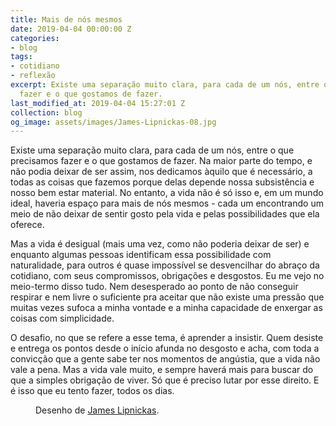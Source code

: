 ```yaml
---
title: Mais de nós mesmos
date: 2019-04-04 00:00:00 Z
categories:
- blog
tags:
- cotidiano
- reflexão
excerpt: Existe uma separação muito clara, para cada de um nós, entre o que precisamos
  fazer e o que gostamos de fazer.
last_modified_at: 2019-04-04 15:27:01 Z
collection: blog
og_image: assets/images/James-Lipnickas-08.jpg
---
```


Existe uma separação muito clara, para cada de um nós, entre o que precisamos fazer e o que gostamos de fazer. Na maior parte do tempo, e não podia deixar de ser assim, nos dedicamos àquilo que é necessário, a todas as coisas que fazemos porque delas depende nossa subsistência e nosso bem estar material. No entanto, a vida não é só isso e, em um mundo ideal, haveria espaço para mais de nós mesmos - cada um encontrando um meio de não deixar de sentir gosto pela vida e pelas possibilidades que ela oferece.

Mas a vida é desigual (mais uma vez, como não poderia deixar de ser) e enquanto algumas pessoas identificam essa possibilidade com naturalidade, para outros é quase impossível se desvencilhar do abraço da cotidiano, com seus compromissos, obrigações e desgostos. Eu me vejo no meio-termo disso tudo. Nem desesperado ao ponto de não conseguir respirar e nem livre o suficiente pra aceitar que não existe uma pressão que muitas vezes sufoca a minha vontade e a minha capacidade de enxergar as coisas com simplicidade.

O desafio, no que se refere a esse tema, é aprender a insistir. Quem desiste e entrega os pontos desde o início afunda no desgosto e acha, com toda a convicção que a gente sabe ter nos momentos de angústia, que a vida não vale a pena. Mas a vida vale muito, e sempre haverá mais para buscar do que a simples obrigação de viver. Só que é preciso lutar por esse direito. E é isso que eu tento fazer, todos os dias.

<figure style="" class="align-center">
  <img src="{{ site.url }}{{ site.baseurl }}/assets/images/James-Lipnickas-08.jpg" alt="">
  <figcaption>Desenho de <a href="http://jameslipnickas.com/index.html">James Lipnickas</a>.</figcaption>
</figure>
